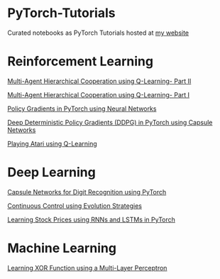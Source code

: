 # PyTorch-Tutorials
Curated notebooks as PyTorch Tutorials hosted at [my website](https://karush17.github.io/tutorials/)

__Reinforcement Learning__
======
[Multi-Agent Hierarchical Cooperation using Q-Learning- Part II](https://nbviewer.jupyter.org/github/karush17/PyTorch-Tutorials/blob/master/Tutorials/Reinforcement%20Learning/2516_Project.ipynb)

[Multi-Agent Hierarchical Cooperation using Q-Learning- Part I](https://nbviewer.jupyter.org/github/karush17/PyTorch-Tutorials/blob/master/Tutorials/Reinforcement%20Learning/HRL_Q.ipynb)

[Policy Gradients in PyTorch using Neural Networks](https://nbviewer.jupyter.org/github/karush17/PyTorch-Tutorials/blob/master/Tutorials/Reinforcement%20Learning/DDPG_ANN.ipynb)

[Deep Deterministic Policy Gradients (DDPG) in PyTorch using Capsule Networks](https://nbviewer.jupyter.org/github/karush17/PyTorch-Tutorials/blob/master/Tutorials/Reinforcement%20Learning/DDPG_CapsNet.ipynb)

[Playing Atari using Q-Learning](https://github.com/karush17/PyTorch-Tutorials/blob/master/Tutorials/Reinforcement%20Learning/DQN_atari.ipynb)

__Deep Learning__
======
[Capsule Networks for Digit Recognition using PyTorch](https://nbviewer.jupyter.org/github/karush17/PyTorch-Tutorials/blob/master/Tutorials/Deep%20Learning/CapsNet_MNIST.ipynb)

[Continuous Control using Evolution Strategies](https://github.com/karush17/Evolution-Strategies-PyTorch/blob/master/Evolution_Strategies.ipynb)

[Learning Stock Prices using RNNs and LSTMs in PyTorch](https://nbviewer.jupyter.org/github/karush17/PyTorch-Tutorials/blob/master/Tutorials/Deep%20Learning/StockPricePrediction.ipynb)


__Machine Learning__
======
[Learning XOR Function using a Multi-Layer Perceptron](https://nbviewer.jupyter.org/github/karush17/PyTorch-Tutorials/blob/master/Tutorials/Machine%20Learning/XOR_NN.ipynb) 

